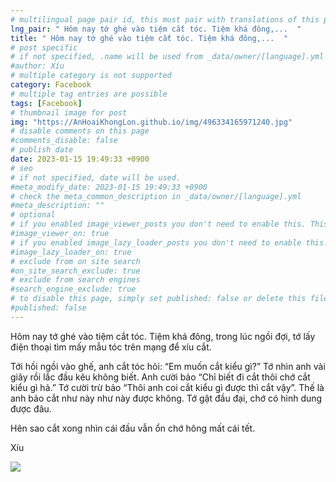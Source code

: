 ```yaml
---
# multilingual page pair id, this must pair with translations of this page. (This name must be unique)
lng_pair: " Hôm nay tớ ghé vào tiệm cắt tóc. Tiệm khá đông,...  "
title: " Hôm nay tớ ghé vào tiệm cắt tóc. Tiệm khá đông,...  "
# post specific
# if not specified, .name will be used from _data/owner/[language].yml
#author: Xíu
# multiple category is not supported
category: Facebook
# multiple tag entries are possible
tags: [Facebook]
# thumbnail image for post
img: "https://AnHoaiKhongLon.github.io/img/496334165971240.jpg"
# disable comments on this page
#comments_disable: false
# publish date
date: 2023-01-15 19:49:33 +0900
# seo
# if not specified, date will be used.
#meta_modify_date: 2023-01-15 19:49:33 +0900
# check the meta_common_description in _data/owner/[language].yml
#meta_description: ""
# optional
# if you enabled image_viewer_posts you don't need to enable this. This is only if image_viewer_posts = false
#image_viewer_on: true
# if you enabled image_lazy_loader_posts you don't need to enable this. This is only if image_lazy_loader_posts = false
#image_lazy_loader_on: true
# exclude from on site search
#on_site_search_exclude: true
# exclude from search engines
#search_engine_exclude: true
# to disable this page, simply set published: false or delete this file
#published: false
---
```

Hôm nay tớ ghé vào tiệm cắt tóc. Tiệm khá đông, trong lúc ngồi đợi, tớ lấy điện thoại tìm mấy mẫu tóc trên mạng để xíu cắt. 

Tới hồi ngồi vào ghế, anh cắt tóc hỏi:
“Em muốn cắt kiểu gì?”
Tớ nhìn anh vài giây rồi lắc đầu kêu không biết. Anh cười bảo “Chỉ biết đi cắt thôi chớ cắt kiểu gì hả.”
Tớ cười trừ bảo “Thôi anh coi cắt kiểu gì được thì cắt vậy”. Thế là anh bảo cắt như này như này được không. Tớ gật đầu đại, chớ có hình dung được đâu. 

Hên sao cắt xong nhìn cái đầu vẫn ổn chớ hông mất cái tết.

Xíu

<!-- outline-end -->
<img src= "https://AnHoaiKhongLon.github.io/img/496334165971240.jpg">